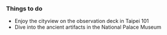 
### Things to do
 - Enjoy the cityview on the observation deck in Taipei 101
 - Dive into the ancient artifacts in the National Palace Museum
